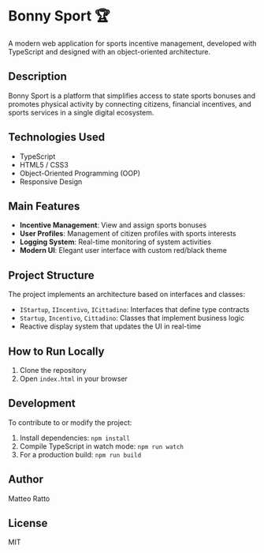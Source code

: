 # Bonny Sport 🏆

A modern web application for sports incentive management, developed with TypeScript and designed with an object-oriented architecture.

## Description

Bonny Sport is a platform that simplifies access to state sports bonuses and promotes physical activity by connecting citizens, financial incentives, and sports services in a single digital ecosystem.

## Technologies Used

- TypeScript
- HTML5 / CSS3
- Object-Oriented Programming (OOP)
- Responsive Design

## Main Features

- **Incentive Management**: View and assign sports bonuses
- **User Profiles**: Management of citizen profiles with sports interests
- **Logging System**: Real-time monitoring of system activities
- **Modern UI**: Elegant user interface with custom red/black theme

## Project Structure

The project implements an architecture based on interfaces and classes:

- `IStartup`, `IIncentivo`, `ICittadino`: Interfaces that define type contracts
- `Startup`, `Incentivo`, `Cittadino`: Classes that implement business logic
- Reactive display system that updates the UI in real-time

## How to Run Locally

1. Clone the repository
2. Open `index.html` in your browser

## Development

To contribute to or modify the project:

1. Install dependencies: `npm install`
2. Compile TypeScript in watch mode: `npm run watch`
3. For a production build: `npm run build`

## Author

Matteo Ratto

## License

MIT
